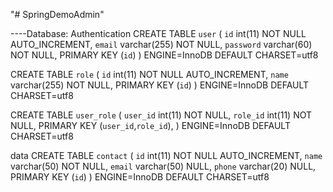 "# SpringDemoAdmin" 

----Database:
Authentication
CREATE TABLE `user` (
 `id` int(11) NOT NULL AUTO_INCREMENT,
 `email` varchar(255) NOT NULL,
 `password` varchar(60) NOT NULL,
 PRIMARY KEY (`id`)
) ENGINE=InnoDB DEFAULT CHARSET=utf8

CREATE TABLE `role` (
 `id` int(11) NOT NULL AUTO_INCREMENT,
 `name` varchar(255) NOT NULL,
 PRIMARY KEY (`id`)
) ENGINE=InnoDB DEFAULT CHARSET=utf8

CREATE TABLE `user_role` (
 `user_id` int(11) NOT NULL,
 `role_id` int(11) NOT NULL,
 PRIMARY KEY (`user_id`,`role_id`),
) ENGINE=InnoDB DEFAULT CHARSET=utf8

data
CREATE TABLE `contact` (
 `id` int(11) NOT NULL AUTO_INCREMENT,
 `name` varchar(50) NOT NULL,
 `email` varchar(50) NULL,
 `phone` varchar(20) NULL,
 PRIMARY KEY (`id`)
) ENGINE=InnoDB DEFAULT CHARSET=utf8

